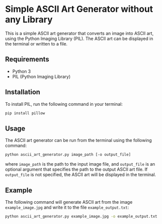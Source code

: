 # Simple ASCII Art Generator without any Library

This is a simple ASCII art generator that converts an image into ASCII art, using the Python Imaging Library (PIL). The ASCII art can be displayed in the terminal or written to a file.

## Requirements

- Python 3
- PIL (Python Imaging Library)

## Installation

To install PIL, run the following command in your terminal:
```bash
pip install pillow
``` 
## Usage

The ASCII art generator can be run from the terminal using the following command:

```bash
python ascii_art_generator.py image_path [-o output_file]
```

where `image_path` is the path to the input image file, and `output_file` is an optional argument that specifies the path to the output ASCII art file. If `output_file` is not specified, the ASCII art will be displayed in the terminal.

## Example

The following command will generate ASCII art from the image `example_image.jpg` and write it to the file `example_output.txt`:
```bash
python ascii_art_generator.py example_image.jpg -o example_output.txt
```
